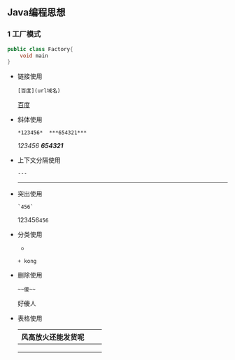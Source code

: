 ## Java编程思想

 

### 1 工厂模式

``` java
public class Factory{
    void main
}
```

+ 链接使用

  ``` shell
  [百度](url域名)
  ```

  [百度](http//baidu.com)

+ 斜体使用

  ``` shell
  *123456*  ***654321***
  ```

  *123456*        ***654321***

+ 上下文分隔使用

  ``` shell
  ---
  ```

  ---

  

+ 突出使用

  ``` shell
  `456`
  ```

  123456`456`

+ 分类使用

  + 

  ``` shell
  + kong
  ```

+ 删除使用

  ``` 
  ~~傻~~
  ```

  好~~傻~~人

+ 表格使用

  |  风高放火还能发货呢    |      |      |
  | ---- | ---- | ---- |
  |      |      |      |
  |      |      |      |
  |      |      |      |

  
